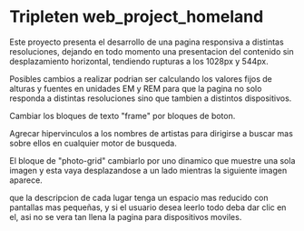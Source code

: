 # Tripleten web_project_homeland

Este proyecto presenta el desarrollo de una pagina responsiva a distintas resoluciones, dejando en todo momento una presentacion del contenido sin desplazamiento horizontal, tendiendo rupturas a los 1028px y 544px.

Posibles cambios a realizar podrian ser calculando los valores fijos de alturas y fuentes en unidades EM y REM para que la pagina no solo responda a distintas resoluciones sino que tambien a distintos dispositivos.

Cambiar los bloques de texto "frame" por bloques de boton.

Agrecar hipervinculos a los nombres de artistas para dirigirse a buscar mas sobre ellos en cualquier motor de busqueda.

El bloque de "photo-grid" cambiarlo por uno dinamico que muestre una sola imagen y esta vaya desplazandose a un lado mientras la siguiente imagen aparece.

que la descripcion de cada lugar tenga un espacio mas reducido con pantallas mas pequeñas, y si el usuario desea leerlo todo deba dar clic en el, asi no se vera tan llena la pagina para dispositivos moviles.